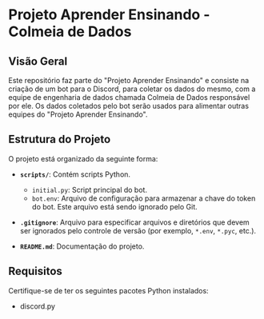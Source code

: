 # Projeto Aprender Ensinando - Colmeia de Dados

## Visão Geral

Este repositório faz parte do "Projeto Aprender Ensinando" e consiste na criação de um bot para o Discord, para coletar os dados do mesmo, com a equipe de engenharia de dados chamada Colmeia de Dados responsável por ele. Os dados coletados pelo bot serão usados para alimentar outras equipes do "Projeto Aprender Ensinando".

## Estrutura do Projeto

O projeto está organizado da seguinte forma:

- **`scripts/`**: Contém scripts Python.
  - `initial.py`: Script principal do bot.
  - `bot.env`: Arquivo de configuração para armazenar a chave do token do bot. Este arquivo está sendo ignorado pelo Git.

- **`.gitignore`**: Arquivo para especificar arquivos e diretórios que devem ser ignorados pelo controle de versão (por exemplo, `*.env`, `*.pyc`, etc.).

- **`README.md`**: Documentação do projeto.

## Requisitos

Certifique-se de ter os seguintes pacotes Python instalados:

- discord.py
